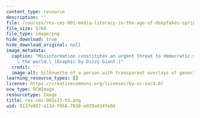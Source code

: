 ```yaml
---
content_type: resource
description: ''
file: /courses/res-cms-001-media-literacy-in-the-age-of-deepfakes-spring-2021/0137e087a13df0587030e929a834fe8d_res-cms-001s21-th.png
file_size: 5760
file_type: image/png
hide_download: true
hide_download_original: null
image_metadata:
  caption: "Misinformation constitutes an urgent threat to democratic societies around\
    \ the world.\_(Graphic by Dizzy Giant.)"
  credit: ''
  image-alt: Silhouette of a person with transparent overlays of generic profile pages.
learning_resource_types: []
license: https://creativecommons.org/licenses/by-nc-sa/4.0/
ocw_type: OCWImage
resourcetype: Image
title: res-cms-001s21-th.png
uid: 0137e087-a13d-f058-7030-e929a834fe8d
---
```

